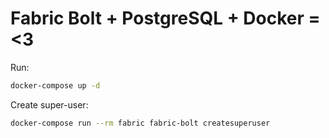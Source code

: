 # Fabric Bolt + PostgreSQL + Docker = &lt;3
Run:

```sh
docker-compose up -d
```


Create super-user:

```sh
docker-compose run --rm fabric fabric-bolt createsuperuser
```